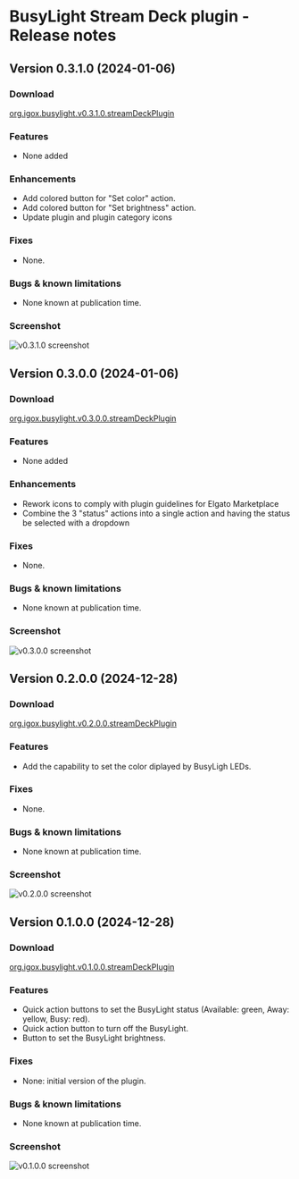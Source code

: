 # BusyLight Stream Deck plugin - Release notes

## Version 0.3.1.0 (2024-01-06)

### Download

[org.igox.busylight.v0.3.1.0.streamDeckPlugin](download/org.igox.busylight.v0.3.1.0.streamDeckPlugin)

### Features

- None added

### Enhancements

- Add colored button for "Set color" action.
- Add colored button for "Set brightness" action.
- Update plugin and plugin category icons

### Fixes

- None.

### Bugs & known limitations

- None known at publication time.

### Screenshot

![v0.3.1.0 screenshot](img/v0.3.1.0.png)

## Version 0.3.0.0 (2024-01-06)

### Download

[org.igox.busylight.v0.3.0.0.streamDeckPlugin](download/org.igox.busylight.v0.3.0.0.streamDeckPlugin)

### Features

- None added

### Enhancements

- Rework icons to comply with plugin guidelines for Elgato Marketplace
- Combine the 3 "status" actions into a single action and having the status be selected with a dropdown

### Fixes

- None.

### Bugs & known limitations

- None known at publication time.

### Screenshot

![v0.3.0.0 screenshot](img/v0.3.0.0.png)

## Version 0.2.0.0 (2024-12-28)

### Download

[org.igox.busylight.v0.2.0.0.streamDeckPlugin](download/org.igox.busylight.v0.2.0.0.streamDeckPlugin)

### Features

- Add the capability to set the color diplayed by BusyLigh LEDs.

### Fixes

- None.

### Bugs & known limitations

- None known at publication time.

### Screenshot

![v0.2.0.0 screenshot](img/v0.2.0.0.png)


## Version 0.1.0.0 (2024-12-28)

### Download

[org.igox.busylight.v0.1.0.0.streamDeckPlugin](download/org.igox.busylight.v0.1.0.0.streamDeckPlugin)

### Features

- Quick action buttons to set the BusyLight status (Available: green, Away: yellow, Busy: red).
- Quick action button to turn off the BusyLight.
- Button to set the BusyLight brightness.

### Fixes

- None: initial version of the plugin.

### Bugs & known limitations

- None known at publication time.

### Screenshot

![v0.1.0.0 screenshot](img/v0.1.0.0.png)